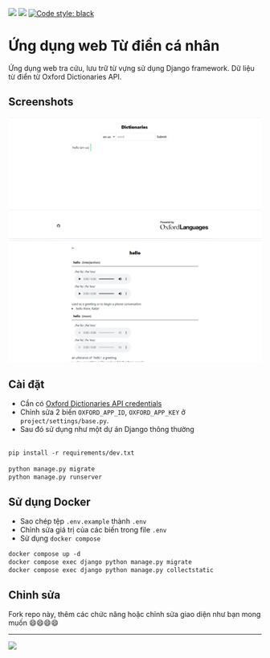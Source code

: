 ![](https://img.shields.io/github/license/tinnguyentg/dictionaries-django-web-application?style=plastic)
![](https://img.shields.io/github/last-commit/tinnguyentg/dictionaries-django-web-application)
[![Code style: black](https://img.shields.io/badge/code%20style-black-000000.svg)](https://github.com/psf/black)

# Ứng dụng web Từ điển cá nhân

Ứng dụng web tra cứu, lưu trữ từ vựng sử dụng Django framework. Dữ liệu từ điển từ Oxford Dictionaries API.

## Screenshots

![index](/screenshots/Screenshot-index.png)
![detail](/screenshots/Screenshot-detail.png)

## Cài đặt

- Cần có [Oxford Dictionaries API credentials](https://developer.oxforddictionaries.com/credentials)
- Chỉnh sửa 2 biến `OXFORD_APP_ID`, `OXFORD_APP_KEY` ở `project/settings/base.py`.
- Sau đó sử dụng như một dự án Django thông thường
```shell

pip install -r requirements/dev.txt

python manage.py migrate
python manage.py runserver
```

## Sử dụng Docker

- Sao chép tệp `.env.example` thành `.env`
- Chỉnh sửa giá trị của các biến trong file `.env`
- Sử dụng `docker compose`
```shell
docker compose up -d
docker compose exec django python manage.py migrate
docker compose exec django python manage.py collectstatic
```

## Chỉnh sửa

Fork repo này, thêm các chức năng hoặc chỉnh sửa giao diện như bạn mong muốn 😄😄😄😄


------

![](https://languages.oup.com/wp-content/uploads/ol-logo-colour-300px-sfw.jpg)